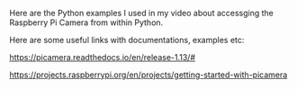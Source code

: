 Here are the Python examples I used in my video about accessging the Raspberry Pi Camera from within Python.


Here are some useful links with documentations, examples etc:

https://picamera.readthedocs.io/en/release-1.13/#

https://projects.raspberrypi.org/en/projects/getting-started-with-picamera

